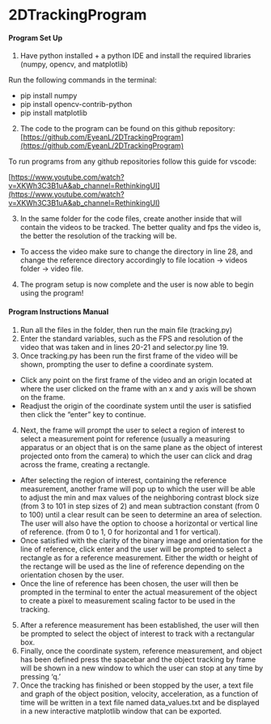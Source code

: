 # 2DTrackingProgram

<!-----

Yay, no errors, warnings, or alerts!

Conversion time: 0.59 seconds.


Using this Markdown file:

1. Paste this output into your source file.
2. See the notes and action items below regarding this conversion run.
3. Check the rendered output (headings, lists, code blocks, tables) for proper
   formatting and use a linkchecker before you publish this page.

Conversion notes:

* Docs to Markdown version 1.0β34
* Mon Sep 11 2023 08:40:01 GMT-0700 (PDT)
* Source doc: 2D GUI Object Tracking Software Documentation / Training Manual
* This is a partial selection. Check to make sure intra-doc links work.
----->



#### Program Set Up



1. Have python installed + a python IDE and install the required libraries (numpy, opencv, and matplotlib)

Run the following commands in the terminal:
  * pip install numpy
  * pip install opencv-contrib-python
  * pip install matplotlib
2. The code to the program can be found on this github repository: [https://github.com/EyeanL/2DTrackingProgram](https://github.com/EyeanL/2DTrackingProgram) 

To run programs from any github repositories follow this guide for vscode:  

[https://www.youtube.com/watch?v=XKWh3C3B1uA&ab_channel=RethinkingUI](https://www.youtube.com/watch?v=XKWh3C3B1uA&ab_channel=RethinkingUI) 



3. In the same folder for the code files, create another inside that will contain the videos to be tracked. The better quality and fps the video is, the better the resolution of the tracking will be.
* To access the video make sure to change the directory in line 28, and change the reference directory accordingly to file location -> videos folder -> video file.
4. The program setup is now complete and the user is now able to begin using the program!


#### Program Instructions Manual



1. Run all the files in the folder, then run the main file (tracking.py)
2. Enter the standard variables, such as the FPS and resolution of the video that was taken and in lines 20-21 and selector.py line 19.
3. Once tracking.py has been run the first frame of the video will be shown, prompting the user to define a coordinate system.
* Click any point on the first frame of the video and an origin located at where the user clicked on the frame with an x and y axis will be shown on the frame. 
* Readjust the origin of the coordinate system until the user is satisfied then click the “enter” key to continue.
4. Next, the frame will prompt the user to select a region of interest to select a measurement point for reference (usually a measuring apparatus or an object that is on the same plane as the object of interest projected onto from the camera) to which the user can click and drag across the frame, creating a rectangle.
* After selecting the region of interest, containing the reference measurement, another frame will pop up to which the user will be able to adjust the min and max values of the neighboring contrast block size (from 3 to 101 in step sizes of 2) and mean subtraction constant (from 0 to 100) until a clear result can be seen to determine an area of selection. The user will also have the option to choose a horizontal or vertical line of reference. (from 0 to 1, 0 for horizontal and 1 for vertical).
* Once satisfied with the clarity of the binary image and orientation for the line of reference, click enter and the user will be prompted to select a rectangle as for a reference measurement. Either the width or height of the rectange will be used as the line of reference depending on the orientation chosen by the user. 
* Once the line of reference has been chosen, the user will then be prompted in the terminal to enter the actual measurement of the object to create a pixel to measurement scaling factor to be used in the tracking.
5. After a reference measurement has been established, the user will then be prompted to select the object of interest to track with a rectangular box. 
6. Finally, once the coordinate system, reference measurement, and object has been defined press the spacebar and the object tracking by frame will be shown in a new window to which the user can stop at any time by pressing ‘q.’
7. Once the tracking has finished or been stopped by the user, a text file and graph of the object position, velocity, acceleration, as a function of time will be written in a text file named data_values.txt and be displayed in a new interactive matplotlib window that can be exported.
